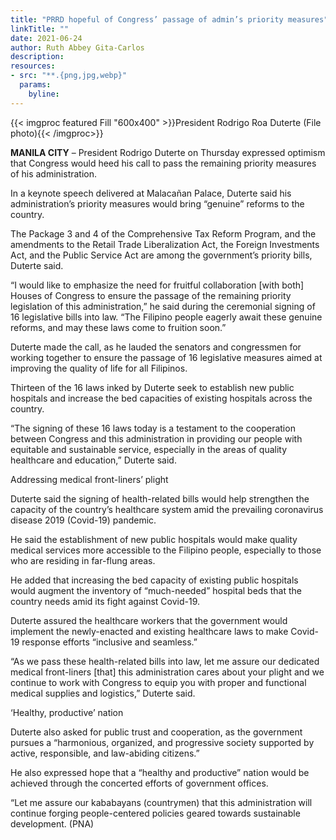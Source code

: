 ```yaml
---
title: "PRRD hopeful of Congress’ passage of admin’s priority measures"
linkTitle: ""
date: 2021-06-24
author: Ruth Abbey Gita-Carlos
description:
resources:
- src: "**.{png,jpg,webp}"
  params:
    byline: 
---
```

{{< imgproc featured Fill "600x400" >}}President Rodrigo Roa Duterte (File photo){{< /imgproc>}}

**MANILA CITY** –  President Rodrigo Duterte on Thursday expressed optimism that Congress would heed his call to pass the remaining priority measures of his administration.

In a keynote speech delivered at Malacañan Palace, Duterte said his administration’s priority measures would bring “genuine” reforms to the country.

The Package 3 and 4 of the Comprehensive Tax Reform Program, and the amendments to the Retail Trade Liberalization Act, the Foreign Investments Act, and the Public Service Act are among the government’s priority bills, Duterte said.

“I would like to emphasize the need for fruitful collaboration [with both] Houses of Congress to ensure the passage of the remaining priority legislation of this administration,” he said during the ceremonial signing of 16 legislative bills into law. “The Filipino people eagerly await these genuine reforms, and may these laws come to fruition soon.”

Duterte made the call, as he lauded the senators and congressmen for working together to ensure the passage of 16 legislative measures aimed at improving the quality of life for all Filipinos.

Thirteen of the 16 laws inked by Duterte seek to establish new public hospitals and increase the bed capacities of existing hospitals across the country.

“The signing of these 16 laws today is a testament to the cooperation between Congress and this administration in providing our people with equitable and sustainable service, especially in the areas of quality healthcare and education,” Duterte said.

Addressing medical front-liners’ plight

Duterte said the signing of health-related bills would help strengthen the capacity of the country’s healthcare system amid the prevailing coronavirus disease 2019 (Covid-19) pandemic.

He said the establishment of new public hospitals would make quality medical services more accessible to the Filipino people, especially to those who are residing in far-flung areas.

He added that increasing the bed capacity of existing public hospitals would augment the inventory of “much-needed” hospital beds that the country needs amid its fight against Covid-19.

Duterte assured the healthcare workers that the government would implement the newly-enacted and existing healthcare laws to make Covid-19 response efforts “inclusive and seamless.”

“As we pass these health-related bills into law, let me assure our dedicated medical front-liners [that] this administration cares about your plight and we continue to work with Congress to equip you with proper and functional medical supplies and logistics,” Duterte said.

‘Healthy, productive’ nation

Duterte also asked for public trust and cooperation, as the government pursues a “harmonious, organized, and progressive society supported by active, responsible, and law-abiding citizens.”

He also expressed hope that a “healthy and productive” nation would be achieved through the concerted efforts of government offices.

“Let me assure our kababayans (countrymen) that this administration will continue forging people-centered policies geared towards sustainable development. (PNA)